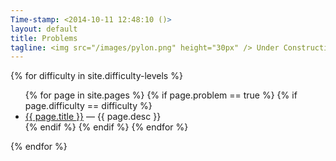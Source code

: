 ```yaml
---
Time-stamp: <2014-10-11 12:48:10 ()>
layout: default
title: Problems
tagline: <img src="/images/pylon.png" height="30px" /> Under Construction
---
```



{% for difficulty in site.difficulty-levels %}
<ul>
{% for page in site.pages %}
{% if page.problem == true %}
{% if page.difficulty == difficulty %}
<li>
  <a href="{{ page.url }}">{{ page.title }}</a> &mdash; {{ page.desc }}
</li>
{% endif %} <!-- difficulty-match-p -->
{% endif %} <!-- problem-p -->
{% endfor %} <!-- page -->
</ul>
{% endfor %} <!-- difficulty -->
